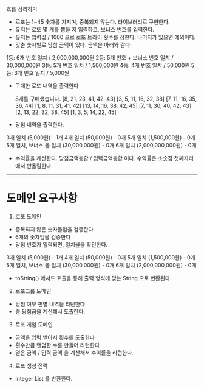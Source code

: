 흐름 정리하기

- 로또는 1~45 숫자를 가지며, 중복되지 않는다. 라이브러리로 구현한다.
- 유저는 로또 몇 개를 뽑을 지 입력하고, 보너스 번호를 입력한다.
- 유저는 입력값 / 1000 으로 로또 트라이 횟수를 정한다. 나머지가 있으면 예외이다.
- 맞춘 숫자별로 당첨 금액이 있다. 금액은 아래와 같다.

1등: 6개 번호 일치 / 2,000,000,000원
2등: 5개 번호 + 보너스 번호 일치 / 30,000,000원
3등: 5개 번호 일치 / 1,500,000원
4등: 4개 번호 일치 / 50,000원
5등: 3개 번호 일치 / 5,000원

- 구매한 로또 내역을 출력한다

  8개를 구매했습니다.
  [8, 21, 23, 41, 42, 43]
  [3, 5, 11, 16, 32, 38]
  [7, 11, 16, 35, 36, 44]
  [1, 8, 11, 31, 41, 42]
  [13, 14, 16, 38, 42, 45]
  [7, 11, 30, 40, 42, 43]
  [2, 13, 22, 32, 38, 45]
  [1, 3, 5, 14, 22, 45]

- 당첨 내역을 출력한다.

3개 일치 (5,000원) - 1개
4개 일치 (50,000원) - 0개
5개 일치 (1,500,000원) - 0개
5개 일치, 보너스 볼 일치 (30,000,000원) - 0개
6개 일치 (2,000,000,000원) - 0개

- 수익률을 계산한다. 당첨금액총합 / 입력금액총합 이다. 수익률은 소숫점 첫째자리에서 반올림한다.

---

# 도메인 요구사항

1. 로또 도메인

- 중복되지 않은 숫자들임을 검증한다
- 6개의 숫자임을 검증한다
- 당첨 번호가 입력되면, 일치율을 확인한다.

3개 일치 (5,000원) - 1개
4개 일치 (50,000원) - 0개
5개 일치 (1,500,000원) - 0개
5개 일치, 보너스 볼 일치 (30,000,000원) - 0개
6개 일치 (2,000,000,000원) - 0개

- toString() 메서드 호출을 통해 출력 형식에 맞는 String 으로 변환된다.

2. 로또그룹 도메인

- 당첨 여부 판별 내역을 리턴한다
- 총 당첨금을 계산해서 도출한다.

3. 로또 게임 도메인

- 금액을 입력 받아서 횟수를 도출한다
- 횟수만큼 랜덤한 수를 만들어 리턴한다
- 얻은 금액 / 입력 금액 을 계산해서 수익률을 리턴한다.

4. 로또 생성 전략

- Integer List 를 반환한다.


